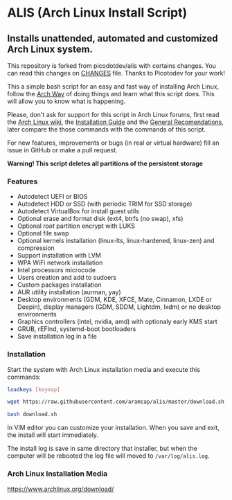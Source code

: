 # ALIS (Arch Linux Install Script)

## Installs unattended, automated and customized Arch Linux system.

This repository is forked from picodotdev/alis with certains changes. You can read this changes on [CHANGES](https://github.com/aramcap/alis/blob/master/CHANGES) file. Thanks to Picotodev for your work!

This a simple bash script for an easy and fast way of installing Arch Linux, follow the [Arch Way](https://wiki.archlinux.org/index.php/Arch_Linux) of doing things and learn what this script does. This will allow you to know what is happening. 

Please, don't ask for support for this script in Arch Linux forums, first read the [Arch Linux wiki](https://wiki.archlinux.org), the [Installation Guide](https://wiki.archlinux.org/index.php/Installation_guide) and the [General Recomendations](https://wiki.archlinux.org/index.php/General_recommendations), later compare the those commands with the commands of this script.

For new features, improvements or bugs (in real or virtual hardware) fill an issue in GitHub or make a pull request.

**Warning! This script deletes all partitions of the persistent storage**

### Features

* Autodetect UEFI or BIOS
* Autodetect HDD or SSD (with periodic TRIM for SSD storage)
* Autodetect VirtualBox for install guest utils
* Optional erase and format disk (ext4, btrfs (no swap), xfs)
* Optional _root_ partition encrypt with LUKS
* Optional file swap
* Optional kernels installation (linux-lts, linux-hardened, linux-zen) and compression
* Support installation with LVM
* WPA WiFi network installation
* Intel processors microcode
* Users creation and add to sudoers
* Custom packages installation
* AUR utility installation (aurman, yay)
* Desktop environments (GDM, KDE, XFCE, Mate, Cinnamon, LXDE or Deepin), display managers (GDM, SDDM, Lightdm, lxdm) or no desktop environments
* Graphics controllers (intel, nvidia, amd) with optionaly early KMS start
* GRUB, rEFInd, systemd-boot bootloaders
* Save installation log in a file

### Installation

Start the system with Arch Linux installation media and execute this commands:

```bash
loadkeys [keymap]

wget https://raw.githubusercontent.com/aramcap/alis/master/download.sh

bash download.sh
```

In ViM editor you can customize your installation. When you save and exit, the install will start immediately.

The install log is save in same directory that installer, but when the computer will be rebooted the log file will moved to `/var/log/alis.log`.


### Arch Linux Installation Media

https://www.archlinux.org/download/